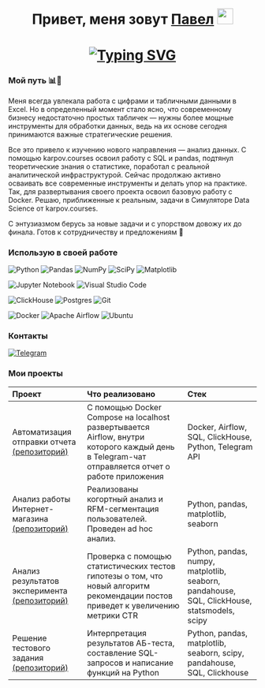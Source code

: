 <h1 align="center">Привет, меня зовут <a href="https://t.me/marcus_vinicius_0" target="_blank">Павел</a> 
<img src="https://github.com/blackcater/blackcater/raw/main/images/Hi.gif" height="32"/></h1>

<h1 align="center"><a href="https://git.io/typing-svg"><img src="https://readme-typing-svg.herokuapp.com?font=Fira+Code&size=30&duration=5000&pause=1000&color=FFFFFF&background=970365A4&center=true&vCenter=true&width=435&lines=Data+is+the+new+oil" alt="Typing SVG" /></a></h1>

### Мой путь 📊🚀

Меня всегда увлекала работа с цифрами и табличными данными в Excel. Но в определенный момент стало ясно, что современному бизнесу недостаточно простых табличек — нужны более мощные инструменты для обработки данных, ведь на их основе сегодня принимаются важные стратегические решения.  

Все это привело к изучению нового направления — анализ данных. С помощью karpov.courses освоил работу с SQL и pandas, подтянул теоретические знания о статистике, поработал с реальной аналитической инфраструктурой. Сейчас продолжаю активно осваивать все современные инструменты и делать упор на практике. Так, для развертывания своего проекта освоил базовую работу с Docker. Решаю, приближенные к реальным, задачи в Симуляторе Data Science от karpov.courses.

С энтузиазмом берусь за новые задачи и с упорством довожу их до финала. Готов к сотрудничеству и предложениям 🤝

### Использую в своей работе
![Python](https://img.shields.io/badge/python-3670A0?style=for-the-badge&logo=python&logoColor=ffdd54) ![Pandas](https://img.shields.io/badge/pandas-%23150458.svg?style=for-the-badge&logo=pandas&logoColor=white) ![NumPy](https://img.shields.io/badge/numpy-%23013243.svg?style=for-the-badge&logo=numpy&logoColor=white) ![SciPy](https://img.shields.io/badge/SciPy-%230C55A5.svg?style=for-the-badge&logo=scipy&logoColor=%white) ![Matplotlib](https://img.shields.io/badge/Matplotlib-%23ffffff.svg?style=for-the-badge&logo=Matplotlib&logoColor=black)

![Jupyter Notebook](https://img.shields.io/badge/jupyter-%23FA0F00.svg?style=for-the-badge&logo=jupyter&logoColor=white) ![Visual Studio Code](https://img.shields.io/badge/Visual%20Studio%20Code-0078d7.svg?style=for-the-badge&logo=visual-studio-code&logoColor=white)

![ClickHouse](https://img.shields.io/badge/ClickHouse-FFCC01?style=for-the-badge&logo=clickhouse&logoColor=white) ![Postgres](https://img.shields.io/badge/postgres-%23316192.svg?style=for-the-badge&logo=postgresql&logoColor=white) ![Git](https://img.shields.io/badge/git-%23F05033.svg?style=for-the-badge&logo=git&logoColor=white)

![Docker](https://img.shields.io/badge/docker-%230db7ed.svg?style=for-the-badge&logo=docker&logoColor=white) ![Apache Airflow](https://img.shields.io/badge/Apache%20Airflow-017CEE?style=for-the-badge&logo=Apache%20Airflow&logoColor=white) ![Ubuntu](https://img.shields.io/badge/Ubuntu-E95420?style=for-the-badge&logo=ubuntu&logoColor=white)

### Контакты
<a href="https://t.me/marcus_vinicius_0">
    <img src="https://img.shields.io/badge/Telegram-2CA5E0?style=for-the-badge&logo=telegram&logoColor=white" alt="Telegram" />
</a>

### Мои проекты
| Проект | Что реализовано | Стек |
| :------------- | :------------- | :------------- |
| Автоматизация отправки отчета [(репозиторий)](https://github.com/cybermarcus/daily_report_bot)| С помощью Docker Compose на localhost развертывается Airflow, внутри которого каждый день в Telegram-чат отправляется отчет о работе приложения  | Docker, Airflow, SQL, ClickHouse, Python, Telegram API|
| Анализ работы Интернет-магазина [(репозиторий)](https://github.com/cybermarcus/e-commerce_analysis) | Реализованы когортный анализ и RFM-сегментация пользователей. Проведен ad hoc анализ.| Python, pandas, matplotlib, seaborn|
| Анализ результатов эксперимента [(репозиторий)](https://github.com/cybermarcus/exp-result-analysis-recomend-alg) | Проверка с помощью статистических тестов гипотезы о том, что новый алгоритм рекомендации постов приведет к увеличению метрики CTR | Python, pandas, numpy, matplotlib, seaborn, pandahouse, SQL, ClickHouse, statsmodels, scipy|
| Решение тестового задания [(репозиторий)](https://github.com/cybermarcus/three_tasks_for_analysis) | Интерпретация результатов АБ-теста, составление SQL-запросов и написание функций на Python | Python, pandas, matplotlib, seaborn, scipy, pandahouse, SQL, Clickhouse |
